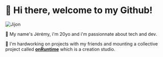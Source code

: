 # 👋 Hi there, welcome to my Github!

![Jijon](https://cdn.onruntime.com/img/jerem/rain.jpg)

👦 My name's Jérémy, i'm 20yo and i'm passionnate about tech and dev.

🧠 I'm hardworking on projects with my friends and mounting a collective project called **[onRuntime](https://github.com/onRuntime)** which is a creation studio.
